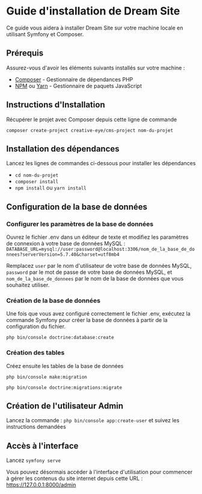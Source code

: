 # Guide d'installation de Dream Site

Ce guide vous aidera à installer Dream Site sur votre machine locale en utilisant Symfony et Composer.

## Prérequis
Assurez-vous d'avoir les éléments suivants installés sur votre machine :

- [Composer](https://getcomposer.org/) - Gestionnaire de dépendances PHP
- [NPM](https://www.npmjs.com/) ou [Yarn](https://yarnpkg.com/) - Gestionnaire de paquets JavaScript

## Instructions d'Installation

Récupérer le projet avec Composer depuis cette ligne de commande 

`composer create-project creative-eye/cms-project nom-du-projet`

## Installation des dépendances

Lancez les lignes de commandes ci-dessous pour installer les dépendances
- `cd nom-du-projet`
- `composer install`
- `npm install` ou `yarn install`

## Configuration de la base de données

### Configurer les paramètres de la base de données

Ouvrez le fichier .env dans un éditeur de texte et modifiez les paramètres de connexion à votre base de données MySQL : `DATABASE_URL=mysql://user:password@localhost:3306/nom_de_la_base_de_donnees?serverVersion=5.7.40&charset=utf8mb4`

Remplacez `user` par le nom d'utilisateur de votre base de données MySQL, `password` par le mot de passe de votre base de données MySQL, et `nom_de_la_base_de_donnees` par le nom de la base de données que vous souhaitez utiliser.

### Création de la base de données
Une fois que vous avez configuré correctement le fichier .env, exécutez la commande Symfony pour créer la base de données à partir de la configuration du fichier.

`php bin/console doctrine:database:create`

### Création des tables
Créez ensuite les tables de la base de données

`php bin/console make:migration`

`php bin/console doctrine:migrations:migrate`

## Création de l'utilisateur Admin
Lancez la commande : `php bin/console app:create-user` et suivez les instructions demandées

## Accès à l'interface
Lancez `symfony serve`

Vous pouvez désormais accéder à l'interface d'utilisation pour commencer à gérer les contenus du site internet depuis cette URL : https://127.0.0.1:8000/admin
